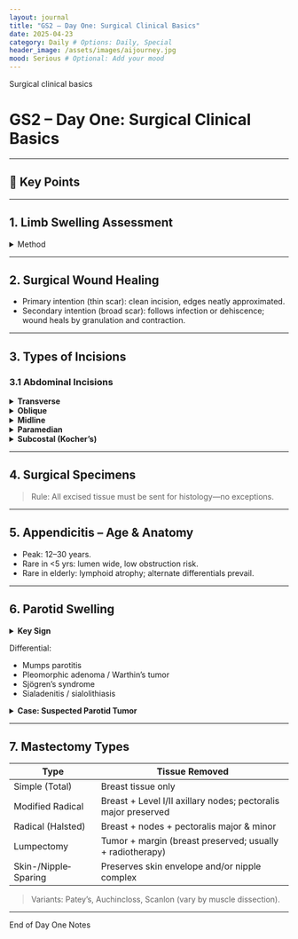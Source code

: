 ```yaml
---
layout: journal
title: "GS2 – Day One: Surgical Clinical Basics"
date: 2025-04-23
category: Daily # Options: Daily, Special
header_image: /assets/images/aijourney.jpg
mood: Serious # Optional: Add your mood
---
```

Surgical clinical basics

# GS2 – Day One: Surgical Clinical Basics

---

## 🚨 Key Points

---

## 1. Limb Swelling Assessment  
<details>
<summary>Method</summary>

1. Select a fixed bony landmark (e.g., olecranon).  
2. Measure circumference at a set distance (e.g., 10 cm proximal or distal).  
3. Repeat on contralateral limb and compare.

Interpretation:  
A difference ≥ 1 cm suggests unilateral swelling.  
</details>

---

## 2. Surgical Wound Healing  
- Primary intention (thin scar): clean incision, edges neatly approximated.  
- Secondary intention (broad scar): follows infection or dehiscence; wound heals by granulation and contraction.

---

## 3. Types of Incisions

### 3.1 Abdominal Incisions  
<details>
<summary><strong>Transverse</strong></summary>

- Lanz: follows Langer’s lines → cosmetic, less pain; common for appendectomy.  
</details>

<details>
<summary><strong>Oblique</strong></summary>

- Gridiron: muscle-splitting; alternative for appendectomy.  
</details>

<details>
<summary><strong>Midline</strong></summary>

- Infraumbilical (lower midline)<br>
- Supraumbilical (upper midline)<br>   
- Combined “Cape to Cairo”: xiphoid → pubic symphysis for rapid access in trauma<br>. 
</details>

<details>
<summary><strong>Paramedian</strong></summary>

- Offset to right/left of midline; muscle-splitting variant.  
</details>

<details>
<summary><strong>Subcostal (Kocher’s)</strong></summary>

- Right: cholecystectomy, biliary surgery.<br>  
- Left: splenectomy (rare).<br> 
</details>

---

## 4. Surgical Specimens  
> Rule: All excised tissue must be sent for histology—no exceptions.

---

## 5. Appendicitis – Age & Anatomy  
- Peak: 12–30 years.  
- Rare in <5 yrs: lumen wide, low obstruction risk.  
- Rare in elderly: lymphoid atrophy; alternate differentials prevail.

---

## 6. Parotid Swelling  

<details>
<summary><strong>Key Sign</strong></summary>

Swelling that raises the earlobe → pathognomonic for parotid gland involvement.  
</details>

Differential:  
- Mumps parotitis  
- Pleomorphic adenoma / Warthin’s tumor  
- Sjögren’s syndrome  
- Sialadenitis / sialolithiasis  

<details>
<summary><strong>Case: Suspected Parotid Tumor</strong></summary>

- Investigations: FNAC, ultrasound/CT.<br>  
- Imaging: Lobulated soft‐tissue opacity inferior to mastoid; no calcifications.<br>  
- Likely Dx: Pleomorphic adenoma.<br>  
</details>

---

## 7. Mastectomy Types  

| Type                   | Tissue Removed                                                   |
|------------------------|------------------------------------------------------------------|
| Simple (Total)     | Breast tissue only                                               |
| Modified Radical   | Breast + Level I/II axillary nodes; pectoralis major preserved   |
| Radical (Halsted)  | Breast + nodes + pectoralis major & minor                        |
| Lumpectomy         | Tumor + margin (breast preserved; usually + radiotherapy)        |
| Skin-/Nipple‐Sparing | Preserves skin envelope and/or nipple complex                   |

> Variants: Patey’s, Auchincloss, Scanlon (vary by muscle dissection).

---
End of Day One Notes
